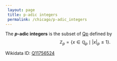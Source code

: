 ```yaml
---
 layout: page
 title: p-adic integers
 permalink: /chicago/p-adic_integers
---
```

The **$p$-adic integers** is the subset of [Qp](https://defsmath.github.io/DefsMath/p-adic_field) defined by $$\mathbb Z_p = \{x\in \mathbb Q_p\mid |x|_p \leq 1\}.$$

Wikidata ID: [Q11756524](https://www.wikidata.org/wiki/Q11756524)